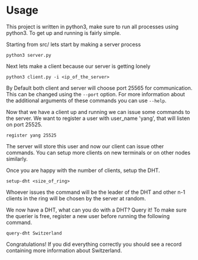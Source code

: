 # Usage
This project is written in python3, make sure to run all processes using python3. To get up and running is fairly simple.

Starting from src/ lets start by making a server process
```
python3 server.py
```
Next lets make a client because our server is getting lonely
```
python3 client.py -i <ip_of_the_server>
```
By Default both client and server will choose port 25565 for communication. This can be changed using the `--port` option.
For more information about the additional arguments of these commands you can use `--help`.

Now that we have a client up and running we can issue some commands to the server.
We want to register a user with user_name 'yang', that will listen on port 25525.
```
register yang 25525
```
The server will store this user and now our client can issue other commands.
You can setup more clients on new terminals or on other nodes similarly.

Once you are happy with the number of clients, setup the DHT.
```
setup-dht <size_of_ring>
```
Whoever issues the command will be the leader of the DHT and other n-1 clients in the ring will be chosen by the server at random.

We now have a DHT, what can you do with a DHT? Query it!
To make sure the querier is free, register a new user before running the following command.
```
query-dht Switzerland
```
Congratulations! If you did everything correctly you should see a record containing more information about Switzerland.

